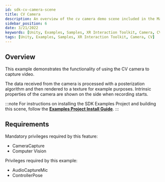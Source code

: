 ```yaml
---
id: sdk-cv-camera-scene
title: CV Camera
description: An overview of the cv camera demo scene included in the Magic Leap 2 Examples Project, which uses Unity's XR Interaction Toolkit.
sidebar_position: 6
date: 3/21/2022
keywords: [Unity, Examples, Samples, XR Interaction Toolkit, Camera, CV]
tags: [Unity, Examples, Samples, XR Interaction Toolkit, Camera, CV]
---
```



## Overview

This example demonstrates the functionality of using the CV camera to capture video.

The data received from the camera is processed with a posterization algorithm and then rendered to a texture for example purposes. Intrinsic properties of the camera are shown on the side when recording starts.

:::note
For instructions on installing the SDK Examples Project and building this scene, follow the [**Examples Project Install Guide**](/versioned_docs/version-31-Aug-2023/guides/unity/sdk-example-scenes/sdk-install-setup.md).
:::

## Requirements

Mandatory privileges required by this feature:

- CameraCapture
- Computer Vision

Privileges required by this example:

- AudioCaptureMic
- ControllerPose

